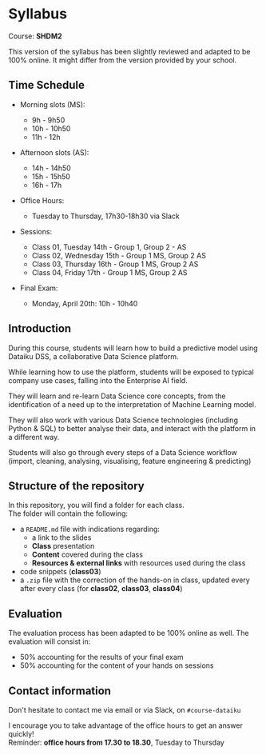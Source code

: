 # Syllabus

Course: **SHDM2**  
  
This version of the syllabus has been slightly reviewed and adapted to be 100% online. It might differ from the version provided by your school.  

## Time Schedule

- Morning slots (MS): 
	- 9h - 9h50
	- 10h - 10h50
	- 11h - 12h

- Afternoon slots (AS):
	- 14h - 14h50
	- 15h - 15h50
	- 16h - 17h

- Office Hours:
	- Tuesday to Thursday, 17h30-18h30 via Slack

- Sessions:
	- Class 01, Tuesday 14th - Group 1, Group 2 - AS
	- Class 02, Wednesday 15th - Group 1 MS, Group 2 AS
	- Class 03, Thursday 16th - Group 1 MS, Group 2 AS
	- Class 04, Friday 17th - Group 1 MS, Group 2 AS

- Final Exam:
	-  Monday, April 20th: 10h - 10h40

## Introduction

During this course, students will learn how to build a predictive model using Dataiku DSS, a collaborative Data Science platform.  

While learning how to use the platform, students will be exposed to typical company use cases, falling into the Enterprise AI field.  

They will learn and re-learn Data Science core concepts, from the identification of a need up to the interpretation of Machine Learning model.  

They will also work with various Data Science technologies (including Python & SQL) to better analyse their data, and interact with the platform in a different way.  

Students will also go through every steps of a Data Science workflow (import, cleaning, analysing, visualising, feature engineering & predicting)  

## Structure of the repository

In this repository, you will find a folder for each class.  
The folder will contain the following:
- a `README.md` file with indications regarding:
  - a link to the slides
  - **Class** presentation 
  - **Content** covered during the class
  - **Resources & external links** with resources used during the class
- code snippets (**class03**)
- a `.zip` file with the correction of the hands-on in class, updated every after every class (for **class02**, **class03**, **class04**) 

## Evaluation

The evaluation process has been adapted to be 100% online as well. The evaluation will consist in:
- 50% accounting for the results of your final exam
- 50% accounting for the content of your hands on sessions

## Contact information

Don't hesitate to contact me via email or via Slack, on `#course-dataiku`  
 
I encourage you to take advantage of the office hours to get an answer quickly!  
Reminder: **office hours from 17.30 to 18.30**, Tuesday to Thursday 

